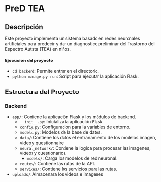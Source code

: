 # PreD TEA

## Descripción
Este proyecto implementa un sistema basado en redes neuronales artificiales para predecir y dar un diagnostico preliminar del Trastorno del Espectro Autista (TEA) en niños.

#### Ejecucion del proyecto
- `cd backend`: Permite entrar en el directorio.
- `python manage.py run`: Script para ejecutar la aplicación Flask.

## Estructura del Proyecto

### Backend
- `app/`: Contiene la aplicación Flask y los módulos de backend.
  - `__init__.py`: Inicializa la aplicación Flask.
  - `config.py`: Configuracion para la variables de entorno.
  - `models.py`: Modelos de la base de datos.
  - `data/`: Contiene los datos el entranamiento de los modelos imagen, video y questionnaire.
  - `neural_network/`: Contiene la logica para procesar las imagenes, videos y cuestionarios.
    - `models/`: Carga los modelos de red neuronal.
  - `routes/`: Contiene las rutas de la API.
  - `services/`: Contiene los servicios para las rutas.
- `uploads/`: Almacenara los videos e imagenes